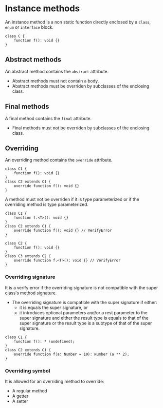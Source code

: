# Instance methods

An instance method is a non static function directly enclosed by a `class`, `enum` or `interface` block.

```
class C {
    function f(): void {}
}
```

## Abstract methods

An abstract method contains the `abstract` attribute.

* Abstract methods must not contain a body.
* Abstract methods must be overriden by subclasses of the enclosing class.

## Final methods

A final method contains the `final` attribute.

* Final methods must not be overriden by subclasses of the enclosing class.

## Overriding

An overriding method contains the `override` attribute.

```
class C1 {
    function f(): void {}
}
class C2 extends C1 {
    override function f(): void {}
}
```

A method must not be overriden if it is type parameterized or if the overriding method is type parameterized.

```
class C1 {
    function f.<T>(): void {}
}
class C2 extends C1 {
    override function f(): void {} // VerifyError
}

class C2 {
    function f(): void {}
}
class C3 extends C2 {
    override function f.<T>(): void {} // VerifyError
}
```

### Overriding signature

It is a verify error if the overriding signature is not compatible with the super class's method signature.
  * The overriding signature is compatible with the super signature if either:
    * it is equals the super signature, or
    * it introduces optional parameters and/or a rest parameter to the super signature and either the result type is equals to that of the super signature or the result type is a subtype of that of the super signature.

```
class C1 {
    function f(): * (undefined);
}
class C2 extends C1 {
    override function f(a: Number = 10): Number (a ** 2);
}
```

### Overriding symbol

It is allowed for an overriding method to override:

* A regular method
* A getter
* A setter